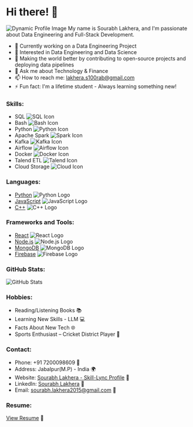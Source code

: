 # Hi there! 👋
![Dynamic Profile Image](https://user-images.githubusercontent.com/18350557/176309783-0785949b-9127-417c-8b55-ab5a4333674e.gif)
My name is Sourabh Lakhera, and I'm passionate about Data Engineering and Full-Stack Development. 

- 🔭 Currently working on a Data Engineering Project
- 🌱 Interested in Data Engineering and Data Science
- 👯 Making the world better by contributing to open-source projects and deploying data pipelines
- 💬 Ask me about Technology & Finance
- 📫 How to reach me: [lakhera.s100rab@gmail.com](mailto:lakhera.s100rab@gmail.com)
- ⚡ Fun fact: I'm a lifetime student - Always learning something new!

### Skills:
- SQL ![SQL Icon](sql_icon.png)
- Bash ![Bash Icon](bash_icon.png)
- Python ![Python Icon](python_icon.png)
- Apache Spark ![Spark Icon](spark_icon.png)
- Kafka ![Kafka Icon](kafka_icon.png)
- Airflow ![Airflow Icon](airflow_icon.png)
- Docker ![Docker Icon](docker_icon.png)
- Talend ETL ![Talend Icon](talend_icon.png)
- Cloud Storage ![Cloud Icon](cloud_icon.png)

### Languages:
- [Python](https://www.python.org/) ![Python Logo](python_logo.png)
- [JavaScript](https://developer.mozilla.org/en-US/docs/Web/JavaScript) ![JavaScript Logo](javascript_logo.png)
- [C++](https://isocpp.org/) ![C++ Logo](cpp_logo.png)

### Frameworks and Tools:
- [React](https://reactjs.org/) ![React Logo](react_logo.png)
- [Node.js](https://nodejs.org/) ![Node.js Logo](nodejs_logo.png)
- [MongoDB](https://www.mongodb.com/) ![MongoDB Logo](mongodb_logo.png)
- [Firebase](https://firebase.google.com/) ![Firebase Logo](firebase_logo.png)

### GitHub Stats:
![GitHub Stats](https://github-readme-stats.vercel.app/api?username=s100rab&show_icons=true&hide=&count_private=true&title_color=22c55e&text_color=ffffff&icon_color=0891b2&bg_color=1c1917&hide_border=true&show_icons=true)


### Hobbies:
- Reading/Listening Books 📚
- Learning New Skills - LLM 💻
- Facts About New Tech 🌐
- Sports Enthusiast – Cricket District Player 🏏

### Contact:
- Phone: +91 7200098609 📱
- Address: Jabalpur(M.P) - India 🌍
- Website: [Sourabh Lakhera - Skill-Lync Profile](https://skill-lync.com/profiles/sourabh-lakhera-392) 💼
- LinkedIn: [Sourabh Lakhera](http://www.linkedin.com/in/100rablakhera) 💼
- Email: [sourabh.lakhera2015@gmail.com](mailto:sourabh.lakhera2015@gmail.com) 📧

### Resume:
[View Resume](https://www.icloud.com/iclouddrive/0f55J8wHXbpGQECOjEXrSDlNA#SourabhLakhera_14thApril24_V1) 📄


